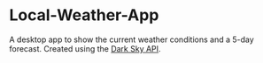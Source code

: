 # Local-Weather-App
A desktop app to show the current weather conditions and a 5-day forecast.
Created using the [Dark Sky API](https://darksky.net/forecast/51.4167,-0.1167/uk224/en).

